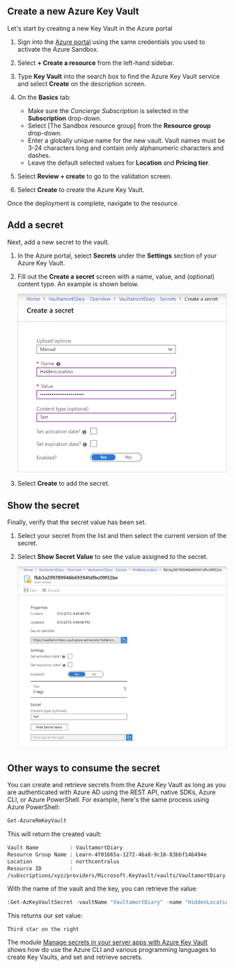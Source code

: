 
## Create a new Azure Key Vault

Let's start by creating a new Key Vault in the Azure portal

1. Sign into the [Azure portal](https://portal.azure.com?azure-portal=true) using the same credentials you used to activate the Azure Sandbox.
1. Select **+ Create a resource** from the left-hand sidebar.
1. Type **Key Vault** into the search box to find the Azure Key Vault service and select **Create** on the description screen.

1. On the **Basics** tab:
    - Make sure the _Concierge Subscription_ is selected in the **Subscription** drop-down.
    - Select <rgn>[The Sandbox resource group]</rgn> from the **Resource group** drop-down.
    - Enter a globally unique name for the new vault. Vault names must be 3-24 characters long and contain only alphanumeric characters and dashes.
    - Leave the default selected values for **Location** and **Pricing tier**.

1. Select **Review + create** to go to the validation screen.
1. Select **Create** to create the Azure Key Vault.

Once the deployment is complete, navigate to the resource.

## Add a secret

Next, add a new secret to the vault.

1. In the Azure portal, select **Secrets** under the **Settings** section of your Azure Key Vault.
1. Fill out the **Create a secret** screen with a name, value, and (optional) content type. An example is shown below.

    ![Screenshot showing the Create a secret pane in the Azure portal for Azure Key Vault](../media/1-create-secret.png)

1. Select **Create** to add the secret.

## Show the secret

Finally, verify that the secret value has been set.

1. Select your secret from the list and then select the current version of the secret.
1. Select **Show Secret Value** to see the value assigned to the secret.

    ![Screenshot showing the secret value in the Azure portal](../media/1-show-secret.png)

## Other ways to consume the secret

You can create and retrieve secrets from the Azure Key Vault as long as you are authenticated with Azure AD using the REST API, native SDKs, Azure CLI, or Azure PowerShell. For example, here's the same process using Azure PowerShell:

```powershell
Get-AzureRmKeyVault
```

This will return the created vault:

```output
Vault Name          : VaultamortDiary
Resource Group Name : Learn-4f01665a-1272-46a8-9c16-83bbf146494e
Location            : northcentralus
Resource ID         : /subscriptions/xyz/providers/Microsoft.KeyVault/vaults/VaultamortDiary
```

With the name of the vault and the key, you can retrieve the value:

```powershell
(Get-AzKeyVaultSecret -vaultName "VaultamortDiary" -name "HiddenLocation").SecretValueText
```

This returns our set value:

```output
Third star on the right
```

The module [Manage secrets in your server apps with Azure Key Vault](https://docs.microsoft.com/learn/modules/manage-secrets-with-azure-key-vault/) shows how do use the Azure CLI and various programming languages to create Key Vaults, and set and retrieve secrets.
